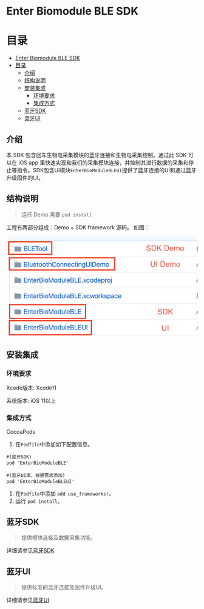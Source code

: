 # Enter Biomodule BLE SDK

# 目录

- [Enter Biomodule BLE SDK](#enter-biomodule-ble-sdk)
- [目录](#%e7%9b%ae%e5%bd%95)
  - [介绍](#%e4%bb%8b%e7%bb%8d)
  - [结构说明](#%e7%bb%93%e6%9e%84%e8%af%b4%e6%98%8e)
  - [安装集成](#%e5%ae%89%e8%a3%85%e9%9b%86%e6%88%90)
    - [环境要求](#%e7%8e%af%e5%a2%83%e8%a6%81%e6%b1%82)
    - [集成方式](#%e9%9b%86%e6%88%90%e6%96%b9%e5%bc%8f)
  - [蓝牙SDK](#%e8%93%9d%e7%89%99sdk)
  - [蓝牙UI](#%e8%93%9d%e7%89%99ui)

## 介绍

本 SDK 包含回车生物电采集模块的蓝牙连接和生物电采集控制。通过此 SDK 可以在 iOS app 里快速实现和我们的采集模块连接，并控制其进行数据的采集和停止等指令。SDK包含UI模块`EnterBioModuleBLEUI`提供了蓝牙连接的UI和通过蓝牙升级固件的UI。

## 结构说明

> 运行 Demo 需要 `pod install` 
 
工程有两部分组成：Demo + SDK framework 源码。 
如图：

![Project Structure](/img/structure.png)

## 安装集成

### 环境要求

Xcode版本: Xcode11

系统版本: iOS 11以上

### 集成方式

CocoaPods

1. 在`Podfile`中添加如下配置信息。

```
#(蓝牙SDK)
pod 'EnterBioModuleBLE'

#(蓝牙UI库，根据需求添加)
pod 'EnterBioModuleBLEUI' 
```

1. 在`Podfile`中添加 `add use_frameworks!`。
2. 运行 `pod install`。

## 蓝牙SDK

> 提供模块连接及数据采集功能。

详细请参见[蓝牙SDK](EnterBioModuleBLESDK/)

## 蓝牙UI

>  提供标准的蓝牙连接及固件升级UI。

详细请参见[蓝牙UI](UI/)
